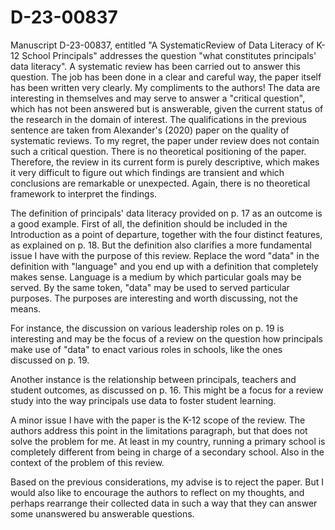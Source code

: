 # D-23-00837
Manuscript D-23-00837, entitled "A SystematicReview of Data Literacy of K-12 School Principals" addresses the question "what constitutes principals' data literacy". A systematic review has been carried out to answer this question. The job has been done in a clear and careful way, the paper itself has been written very clearly. My compliments to the authors! The data are interesting in themselves and may serve to answer a "critical question", which has not been answered but is answerable, given the current status of the research  in the domain of interest. The qualifications in the previous sentence are taken from Alexander's (2020) paper on the quality of systematic reviews. To my regret, the paper under review does not contain such a critical question. There is no theoretical positioning of the paper. Therefore, the review in its current form is purely descriptive, which makes it very difficult to figure out which findings are transient and which conclusions are remarkable or unexpected. Again, there is no theoretical framework to interpret the findings.

The definition of principals' data literacy provided on p. 17 as an outcome is a good example. First of all, the definition should be included in the Introduction as a point of departure, together with the four distinct features, as explained on p. 18. But the definition also clarifies a more fundamental issue I have with  the purpose of this review. Replace the word "data" in the definition with "language" and you end up with a definition that completely makes sense. Language is a medium by which particular goals may be served. By the same token, "data" may be used to served particular purposes. The purposes are interesting and worth discussing, not the means.

For instance, the discussion on various leadership roles on p. 19 is interesting and may be the focus of a review on the question how principals make use of "data" to enact various roles in schools, like the ones discussed on p. 19. 

Another instance is the relationship between principals, teachers and student outcomes, as discussed on p. 16. This might be a focus for a review study into the way principals use data to foster student learning. 

A minor issue I have with the paper is the K-12 scope of the review. The authors address this point in the limitations paragraph, but that does not solve the problem for me. At least in my country, running a primary school is completely different from being in charge of a secondary school. Also in the context of the problem of this review.

Based on the previous considerations, my advise is to reject the paper. But I would also like to encourage the authors to reflect on my thoughts, and perhaps rearrange their collected data in such a way that they can answer some unanswered bu answerable questions.  
